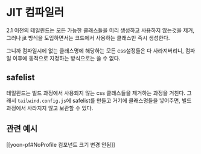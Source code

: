 
# JIT 컴파일러
2.1 이전의 테일윈드는 모든 가능한 클래스들을 미리 생성하고 사용하지 않는것을 제거,
그러나 jit 방식을 도입하면서는 코드에서 사용하는 클래스만 즉시 생성한다.

그니까 컴파일시에 없는 클래스명에 해당하는 모든 css설정들은 다 사라져버리니, 컴파일 이후에 동적으로 지정하는 방식으로는 쓸 수 없다.
## safelist
테일윈드는 빌드 과정에서 사용되지 않는 css 클래스들을 제거하는 과정을 거친다.
그래서 `tailwind.config.js`에 safelist를 만들고 거기에 클래스명들을 넣어주면,
빌드 과정에서 사라지지 않고 보관할 수 있다. 

## 관련 예시
[[yoon-pf#NoProfile 컴포넌트 크기 변경 안됨]]
